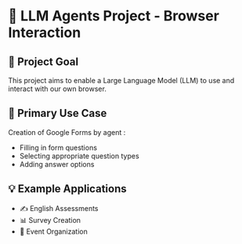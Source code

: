 # 🤖 LLM Agents Project - Browser Interaction

## 🚀 Project Goal

This project aims to enable a Large Language Model (LLM) to use and interact with our own browser.

## 🎯 Primary Use Case

Creation of Google Forms by agent :

- Filling in form questions  
- Selecting appropriate question types  
- Adding answer options  

## 💡 Example Applications

- ✍️ English Assessments  
- 📊 Survey Creation  
- 📅 Event Organization  
